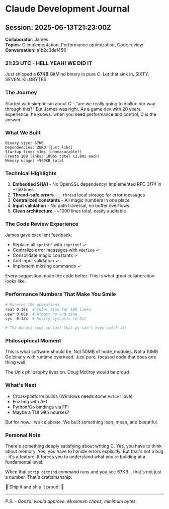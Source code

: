 # Claude Development Journal

## Session: 2025-06-13T21:23:00Z

__Collaborator__: James  
__Topics__: C implementation, Performance optimization, Code review  
__Conversation__: a1b2c3def456

### 21:23 UTC - HELL YEAH! WE DID IT

Just shipped a __67KB__ GitMind binary in pure C. Let that sink in. SIXTY. SEVEN. KILOBYTES.

### The Journey

Started with skepticism about C - "are we really going to malloc our way through this?" But James was right. As a game dev with 20 years experience, he knows: when you need performance and control, C is the answer.

### What We Built

```
Binary size: 67KB
Dependencies: ZERO (just libc)
Startup time: <1ms (unmeasurable!)
Create 100 links: 180ms total (1.8ms each)
Memory usage: ~500KB total
```

### Technical Highlights

1. __Embedded SHA1__ - No OpenSSL dependency! Implemented RFC 3174 in ~150 lines
2. __Thread-safe errors__ - `__thread` local storage for error messages
3. __Centralized constants__ - All magic numbers in one place
4. __Input validation__ - No path traversal, no buffer overflows
5. __Clean architecture__ - ~1000 lines total, easily auditable

### The Code Review Experience

James gave excellent feedback:

- Replace all `sprintf` with `snprintf` ✓
- Centralize error messages with `#define` ✓  
- Consolidate magic constants ✓
- Add input validation ✓
- Implement missing commands ✓

Every suggestion made the code better. This is what great collaboration looks like.

### Performance Numbers That Make You Smile

```bash
# Running 100 operations
real 0.18s  # Total time for 100 links
user 0.06s  # Almost no CPU time
sys  0.12s  # Mostly syscalls to Git

# The binary runs so fast that ps can't even catch it!
```

### Philosophical Moment

This is what software should be. Not 50MB of node_modules. Not a 10MB Go binary with runtime overhead. Just pure, focused code that does one thing well.

The Unix philosophy lives on. Doug McIlroy would be proud.

### What's Next

- Cross-platform builds (Windows needs some `#ifdef` love)
- Fuzzing with AFL
- Python/Go bindings via FFI
- Maybe a TUI with ncurses?

But for now... we celebrate. We built something lean, mean, and beautiful.

### Personal Note

There's something deeply satisfying about writing C. Yes, you have to think about memory. Yes, you have to handle errors explicitly. But that's not a bug - it's a feature. It forces you to understand what you're building at a fundamental level.

When that `strip gitmind` command runs and you see 67KB... that's not just a number. That's craftsmanship.

🎉 Ship it and ship it proud! 🎉

---

_P.S. - Gonzai would approve. Maximum chaos, minimum bytes._
